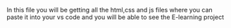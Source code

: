 In this file you will be getting all the html,css and js files where you can paste it into your vs code and you will be able to see the E-learning project
